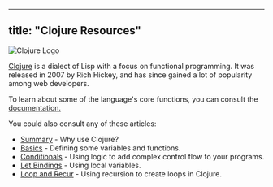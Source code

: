 
---
title: "Clojure Resources"
---

![Clojure Logo](//discourse-user-assets.s3.amazonaws.com/original/2X/3/3f3afa51f5d2c790faed68bfdd695d9f280e4480.png)

[Clojure](https://clojure.org/) is a dialect of Lisp with a focus on functional programming. It was released in 2007 by Rich Hickey, and has since gained a lot of popularity among web developers.

To learn about some of the language's core functions, you can consult the [documentation.](https://clojuredocs.org/)

You could also consult any of these articles:

*   [Summary](http://forum.freecodecamp.com/t/what-is-clojure/18419) - Why use Clojure?
*   [Basics](http://forum.freecodecamp.com/t/clojure-the-basics/18410) - Defining some variables and functions.
*   [Conditionals](http://forum.freecodecamp.com/t/clojure-conditionals/18412) - Using logic to add complex control flow to your programs.
*   [Let Bindings](http://forum.freecodecamp.com/t/clojure-create-local-variables-with-let/18415) - Using local variables.
*   [Loop and Recur](http://forum.freecodecamp.com/t/clojure-loop-recur/18418) - Using recursion to create loops in Clojure.
